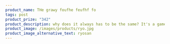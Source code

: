 ```yaml
---
product_name: THe grawy foufhe feufhf fo
tags: post
product_prize: "342"
product_description: why does it always has to be the same? It's a game we like to play
product_image: /images/products/ryo.jpg
product_image_alternative_text: ryosan
---
```

